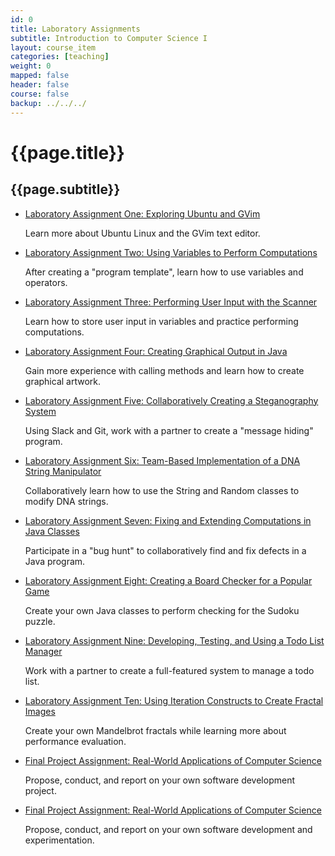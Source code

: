 ```yaml
---
id: 0
title: Laboratory Assignments
subtitle: Introduction to Computer Science I
layout: course_item
categories: [teaching]
weight: 0
mapped: false
header: false
course: false
backup: ../../../
---
```


# {{page.title}}

## {{page.subtitle}}

<ul>

<li><a href="{{site.baseurl}}teaching/cs111F2016/provide/labs/lab1/cs111F2016_lab01.pdf">Laboratory Assignment One: Exploring Ubuntu and GVim</a> <p>Learn more about Ubuntu Linux and the GVim text editor.</p>

<li><a href="{{site.baseurl}}teaching/cs111F2016/provide/labs/lab2/cs111F2016_lab02.pdf">Laboratory Assignment Two: Using Variables to Perform Computations</a> <p>After creating a "program template", learn how to use variables and operators.</p>

<li><a href="{{site.baseurl}}teaching/cs111F2016/provide/labs/lab3/cs111F2016_lab03.pdf">Laboratory Assignment Three: Performing User Input with the Scanner</a> <p>Learn how to store user input in variables and practice performing computations.</p>

<li><a href="{{site.baseurl}}teaching/cs111F2016/provide/labs/lab4/cs111F2016_lab04.pdf">Laboratory Assignment Four: Creating Graphical Output in Java</a> <p>Gain more experience with calling methods and learn how to create graphical artwork.</p>

<li><a href="{{site.baseurl}}teaching/cs111F2016/provide/labs/lab5/cs111F2016_lab05.pdf">Laboratory Assignment Five: Collaboratively Creating a Steganography System</a> <p>Using Slack and Git, work with a partner to create a "message hiding" program.</p>

<li><a href="{{site.baseurl}}teaching/cs111F2016/provide/labs/lab6/cs111F2016_lab06.pdf">Laboratory Assignment Six: Team-Based Implementation of a DNA String Manipulator</a> <p>Collaboratively learn how to use the String and Random classes to modify DNA strings.</p>

<li><a href="{{site.baseurl}}teaching/cs111F2016/provide/labs/lab7/cs111F2016_lab07.pdf">Laboratory Assignment Seven: Fixing and Extending Computations in Java Classes</a> <p>Participate in a "bug hunt" to collaboratively find and fix defects in a Java program.</p>

<li><a href="{{site.baseurl}}teaching/cs111F2016/provide/labs/lab8/cs111F2016_lab08.pdf">Laboratory Assignment Eight: Creating a Board Checker for a Popular Game</a> <p>Create your own Java classes to perform checking for the Sudoku puzzle.</p>

<li><a href="{{site.baseurl}}teaching/cs111F2016/provide/labs/lab9/cs111F2016_lab09.pdf">Laboratory Assignment Nine: Developing, Testing, and Using a Todo List Manager</a> <p>Work with a partner to create a full-featured system to manage a todo list.</p>

<li><a href="{{site.baseurl}}teaching/cs111F2016/provide/labs/lab10/cs111F2016_lab10.pdf">Laboratory Assignment Ten: Using Iteration Constructs to Create Fractal Images</a> <p>Create your own Mandelbrot fractals while learning more about performance evaluation.</p>

<li><a href="{{site.baseurl}}teaching/cs111F2016/provide/labs/labfp/cs111F2016_fp.pdf">Final Project Assignment: Real-World Applications of Computer Science</a> <p>Propose, conduct, and report on your own software development project.</p>

<li><a href="{{site.baseurl}}teaching/cs112F2016/provide/labs/labfp/cs112F2016_fp.pdf">Final Project Assignment: Real-World Applications of Computer Science</a> <p>Propose, conduct, and report on your own software development and experimentation.</p>

</ul>

